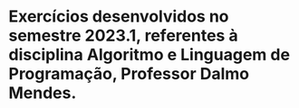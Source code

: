 # Exercícios desenvolvidos no semestre 2023.1, referentes à disciplina Algoritmo e Linguagem de Programação, Professor Dalmo Mendes.
